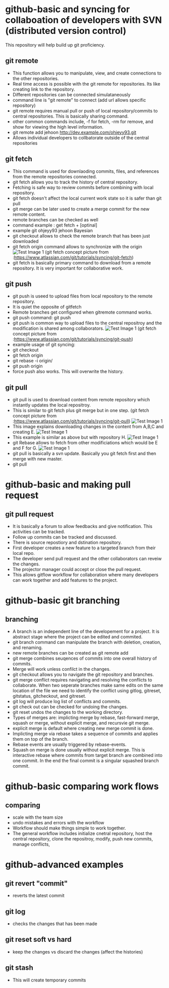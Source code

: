 # [](#header-1)github-basic and syncing for collaboation of developers with SVN (distributed version control)
This repository will help build up git proficiency.

## [](#header-2)git remote
  * This function allows you to manipulate, view, and create connections to the other repositories. 
  * Real time access is possible with the git remote for repositories. Its like creating link to the repository. 
  * Different repositories can be connected simulataneously
  * command line is "git remote" to connect (add url allows specific repository)
  * git remote requires manual pull or push of local repository/commits to central repositories. This is basically sharing command.
  * other common commands include, -f for fetch, -rm for remove, and show <NAME> for viewing the high level information. 
  * git remote add jehoon http://dev.example.com/ohjeyy93.git
  * Allows individual developers to collbatorate outside of the central repositories

## [](#header-2)git fetch
  * This command is used for downlaoding commits, files, and references from the remote repositories connected. 
  * git fetch allows you to track the history of central repository. 
  * Fetching is safe way to review commits before combining with local repository. 
  * git fetch doesn't affect the local current work state so it is safer than git pull
  * git merge can be later used to create a merge commit for the new remote content. 
  * remote branches can be checked as well
  * command example : get fetch <remote> + [optinal] <branch>
  * example git ohjeyy93 jehoon Bayesian
  * git checkout allows to check the remote branch that has been just downloaded
  * git fetch origin command allows to synchronize with the origin
  ![Test Image 1](https://github.com/ohjeyy93/github-basic/blob/main/github%20fetch%20image.png)
  (git fetch concept picture from :https://www.atlassian.com/git/tutorials/syncing/git-fetch)
  * git fetch is basically primary command to download from a remote repository. It is very important for collaborative work. 

## [](#header-2)git push
 * git push is useed to upload files from local repository to the remote repository. 
 * It is quiet the opposite of gitfetch 
 * Remote branches get configured when gitremote command works. 
 * git push command: git push <remote> <branch>
 * git push is common way to upload files to the central repositroy and the modification is shared among collaborators. 
 ![Test Image 1](https://github.com/ohjeyy93/github-basic/blob/main/gitpush.png)
  (git fetch concept picture from :https://www.atlassian.com/git/tutorials/syncing/git-push)
 * example usage of git syncing: 
 * git checkout <branch>
 * git fetch origin <branch>
 * git rebase -i origin/<branch>
 * git push origin <branch>
 * force push also works. This will overwrite the history. 

## [](#header-2)git pull
 * git pull is used to download content from remote repository which instantly updates the local repositroy. 
 * This is similar to git fetch plus git merge but in one step. 
(git fetch concept picture from :https://www.atlassian.com/git/tutorials/syncing/git-pull)
 ![Test Image 1](https://github.com/ohjeyy93/github-basic/blob/main/gitpull1.png)
 * This image explains downloading changes in the content from A,B,C and creating E. 
 ![Test Image 1](https://github.com/ohjeyy93/github-basic/blob/main/gitpull2.png)
 * This example is similar as above but with repository H. 
 ![Test Image 1](https://github.com/ohjeyy93/github-basic/blob/main/gitpull3.png)
 * git Rebase allows to fetch from other modificiations which would be E and F for G. 
 ![Test Image 1](https://github.com/ohjeyy93/github-basic/blob/main/gitpull4.png)
 * git pull is basically a svn update. Basically you git fetch first and then merge with new master. 
 * git pull <remote repo>

# [](#header-1)github-basic and making pull request

## [](#header-2)git pull request
 * It is basically a forum to allow feedbacks and give notification. This activities can be tracked. 
 * Follow up commits can be tracked and discussed. 
 * There is source repostiory and dstination repository. 
 * First developer creates a new feature to a targeted branch from their local repo.
 * The developer send pull request and the other collaborators can reveiw the changes. 
 * The projector manager could accept or close the pull request. 
 * This allows gitflow workflow for collaboration where many developers can work together and add features to the project.
 
 # [](#header-1)github-basic git branching
 
 ## [](#header-2)branching
 
  * A branch is an independent line of the developement for a project. It is abstract stage where the project can be edited and commited. 
  * git branch command can manipulate the branch with deletion, creation, and renaming.
  * new remote branches can be created as git remote add <new remote repo> <url of the repository>
  * git merge combines seuqences of commits into one overall history of commits. 
  * Merge will work unless confilct in the changes. 
  * git checkout allows you to navigate the git repository and branches. 
  * git merge conflict requires navigating and resolving the conflicts to collaborate. When two seperate branches make same edits on the same location of the file we need to identify the conflict using gitlog, gitreset, gitstatus, gitcheckout, and gitreset. 
  * git log will produce log list of conflicts and commits. 
  * git check out can be checked for undoing the changes. 
  * git reset undos the changes to the working directory. 
  * Types of merges are: implicting merge by rebase, fast-forward merge, squash or merge, without explicit merge, and recursvie git merge.
  * explicit merge is default where creating new merge commit is done. 
  * Implicting merge via rebase takes a sequence of commits and applies them on top of the branch. 
  * Rebase events are usually triggered by rebase-events. 
  * Squash on merge is done usually without explicit merge. This is interactive rebase where commits from target branch are combined into one commit. In the end the final commit is a singular squashed branch commit. 
 
  # [](#header-1)github-basic comparing work flows 
  
  ## [](#header-2)comparing
  
   * scale with the team size
   * undo mistakes and errors with the workflow
   * Workflow should make things simple to work together. 
   * The general workflow includes initialize cnetral repository, host the central repository, clone the repositroy, modify, push new commits, manage conflicts, 
  
  
# [](#header-1)github-advanced examples

## [](#header-2)git revert "commit"
   * reverts the latest commit
## [](#header-2)git log
   * checks the changes that has been made
## [](#header-2)git reset soft vs hard
   * keep the changes vs discard the changes (affect the histories)
## [](#header-2)git stash
   * This will create temporary commits


